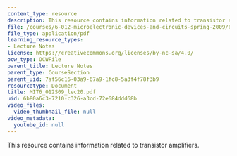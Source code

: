 ```yaml
---
content_type: resource
description: This resource contains information related to transistor amplifiers.
file: /courses/6-012-microelectronic-devices-and-circuits-spring-2009/6b80a6c37210c326a3cd72e684ddd68b_MIT6_012S09_lec20.pdf
file_type: application/pdf
learning_resource_types:
- Lecture Notes
license: https://creativecommons.org/licenses/by-nc-sa/4.0/
ocw_type: OCWFile
parent_title: Lecture Notes
parent_type: CourseSection
parent_uid: 7af56c16-03a9-67a9-1fc8-5a3f4f78f3b9
resourcetype: Document
title: MIT6_012S09_lec20.pdf
uid: 6b80a6c3-7210-c326-a3cd-72e684ddd68b
video_files:
  video_thumbnail_file: null
video_metadata:
  youtube_id: null
---
```

This resource contains information related to transistor amplifiers.
